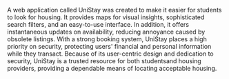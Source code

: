 A web application called UniStay was created to make it easier for students to look for housing. It provides maps for visual insights, 
sophisticated search filters, and an easy-to-use interface. In addition, it offers instantaneous updates on availability, reducing annoyance caused by obsolete listings.
With a strong booking system, UniStay places a high priority on security, protecting users' financial and personal information while they transact. Because
of its user-centric design and dedication to security, UniStay is a trusted resource for both studentsand housing providers, providing a dependable means of 
locating acceptable housing. 
